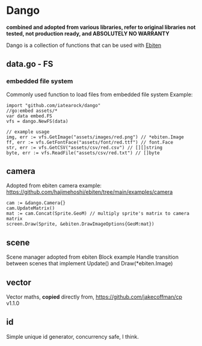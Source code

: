 # Dango 
**combined and adopted from various libraries, refer to original libraries**
**not tested, not production ready, and ABSOLUTELY NO WARRANTY**

Dango is a collection of functions that can be used with [Ebiten](ebiten.org)

## data.go - FS
### embedded file system
Commonly used function to load files from embedded file system
Example:
```
import "github.com/iatearock/dango"
//go:embed assets/*
var data embed.FS
vfs = dango.NewFS(data)

// example usage
img, err := vfs.GetImage("assets/images/red.png") // *ebiten.Image
ff, err := vfs.GetFontFace("assets/font/red.ttf") // font.Face
str, err := vfs.GetCSV("assets/csv/red.csv") // [][]string
byte, err := vfs.ReadFile("assets/csv/red.txt") // []byte
```

## camera
Adopted from ebiten camera example:
https://github.com/hajimehoshi/ebiten/tree/main/examples/camera

```
cam := &dango.Camera{}
cam.UpdateMatrix()
mat := cam.Concat(Sprite.GeoM) // multiply sprite's matrix to camera matrix
screen.Draw(Sprite, &ebiten.DrawImageOptions{GeoM:mat})
```

## scene
Scene manager adopted from ebiten Block example
Handle transition between scenes that implement Update() and Draw(*ebiten.Image)

## vector
Vector maths, **copied** directly from, 
https://github.com/jakecoffman/cp v1.1.0

## id
Simple unique id generator, concurrency safe, I think.